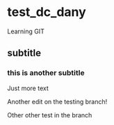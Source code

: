 # test_dc_dany
Learning GIT

## subtitle

### this is another subtitle


Just more text


Another edit on the testing branch!


Other other test in the branch

